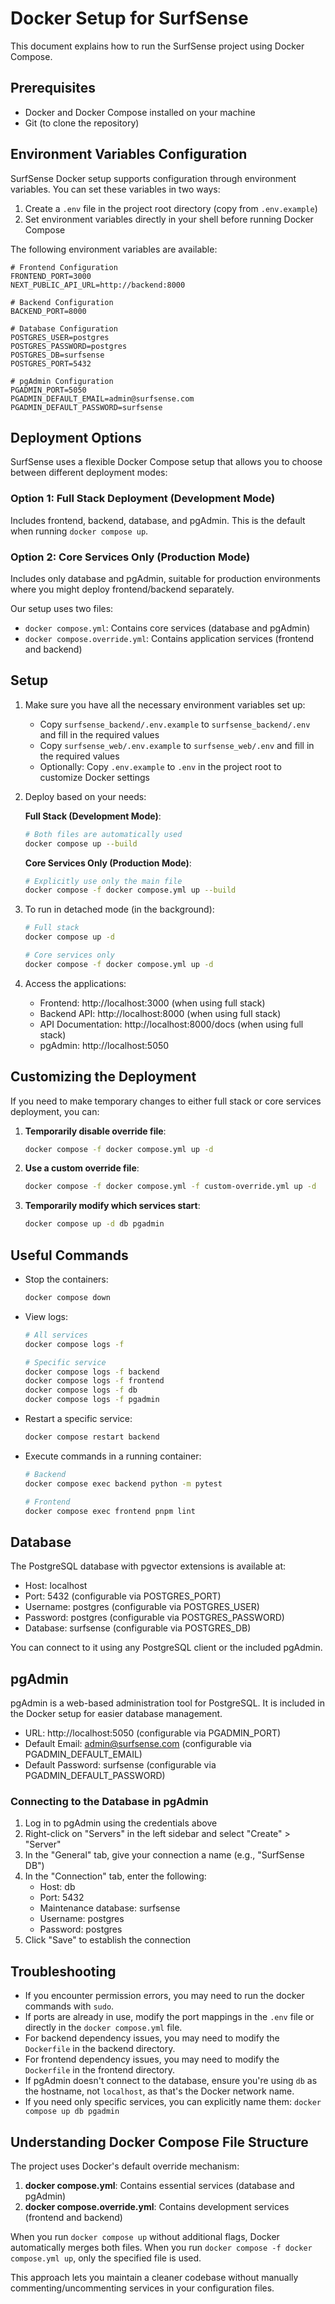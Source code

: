 # Docker Setup for SurfSense

This document explains how to run the SurfSense project using Docker Compose.

## Prerequisites

- Docker and Docker Compose installed on your machine
- Git (to clone the repository)

## Environment Variables Configuration

SurfSense Docker setup supports configuration through environment variables. You can set these variables in two ways:

1. Create a `.env` file in the project root directory (copy from `.env.example`)
2. Set environment variables directly in your shell before running Docker Compose

The following environment variables are available:

```
# Frontend Configuration
FRONTEND_PORT=3000
NEXT_PUBLIC_API_URL=http://backend:8000

# Backend Configuration
BACKEND_PORT=8000

# Database Configuration
POSTGRES_USER=postgres
POSTGRES_PASSWORD=postgres
POSTGRES_DB=surfsense
POSTGRES_PORT=5432

# pgAdmin Configuration
PGADMIN_PORT=5050
PGADMIN_DEFAULT_EMAIL=admin@surfsense.com
PGADMIN_DEFAULT_PASSWORD=surfsense
```

## Deployment Options

SurfSense uses a flexible Docker Compose setup that allows you to choose between different deployment modes:

### Option 1: Full Stack Deployment (Development Mode)
Includes frontend, backend, database, and pgAdmin. This is the default when running `docker compose up`.

### Option 2: Core Services Only (Production Mode)
Includes only database and pgAdmin, suitable for production environments where you might deploy frontend/backend separately.

Our setup uses two files:
- `docker compose.yml`: Contains core services (database and pgAdmin)
- `docker compose.override.yml`: Contains application services (frontend and backend)

## Setup

1. Make sure you have all the necessary environment variables set up:
   - Copy `surfsense_backend/.env.example` to `surfsense_backend/.env` and fill in the required values
   - Copy `surfsense_web/.env.example` to `surfsense_web/.env` and fill in the required values
   - Optionally: Copy `.env.example` to `.env` in the project root to customize Docker settings

2. Deploy based on your needs:

   **Full Stack (Development Mode)**:
   ```bash
   # Both files are automatically used
   docker compose up --build
   ```

   **Core Services Only (Production Mode)**:
   ```bash
   # Explicitly use only the main file
   docker compose -f docker compose.yml up --build
   ```

3. To run in detached mode (in the background):
   ```bash
   # Full stack
   docker compose up -d
   
   # Core services only
   docker compose -f docker compose.yml up -d
   ```

4. Access the applications:
   - Frontend: http://localhost:3000 (when using full stack)
   - Backend API: http://localhost:8000 (when using full stack)
   - API Documentation: http://localhost:8000/docs (when using full stack)
   - pgAdmin: http://localhost:5050

## Customizing the Deployment

If you need to make temporary changes to either full stack or core services deployment, you can:

1. **Temporarily disable override file**:
   ```bash
   docker compose -f docker compose.yml up -d
   ```

2. **Use a custom override file**:
   ```bash
   docker compose -f docker compose.yml -f custom-override.yml up -d
   ```

3. **Temporarily modify which services start**:
   ```bash
   docker compose up -d db pgadmin
   ```

## Useful Commands

- Stop the containers:
  ```bash
  docker compose down
  ```

- View logs:
  ```bash
  # All services
  docker compose logs -f
  
  # Specific service
  docker compose logs -f backend
  docker compose logs -f frontend
  docker compose logs -f db
  docker compose logs -f pgadmin
  ```

- Restart a specific service:
  ```bash
  docker compose restart backend
  ```

- Execute commands in a running container:
  ```bash
  # Backend
  docker compose exec backend python -m pytest
  
  # Frontend
  docker compose exec frontend pnpm lint
  ```

## Database

The PostgreSQL database with pgvector extensions is available at:
- Host: localhost
- Port: 5432 (configurable via POSTGRES_PORT)
- Username: postgres (configurable via POSTGRES_USER)
- Password: postgres (configurable via POSTGRES_PASSWORD)
- Database: surfsense (configurable via POSTGRES_DB)

You can connect to it using any PostgreSQL client or the included pgAdmin.

## pgAdmin

pgAdmin is a web-based administration tool for PostgreSQL. It is included in the Docker setup for easier database management.

- URL: http://localhost:5050 (configurable via PGADMIN_PORT)
- Default Email: admin@surfsense.com (configurable via PGADMIN_DEFAULT_EMAIL)
- Default Password: surfsense (configurable via PGADMIN_DEFAULT_PASSWORD)

### Connecting to the Database in pgAdmin

1. Log in to pgAdmin using the credentials above
2. Right-click on "Servers" in the left sidebar and select "Create" > "Server"
3. In the "General" tab, give your connection a name (e.g., "SurfSense DB")
4. In the "Connection" tab, enter the following:
   - Host: db
   - Port: 5432
   - Maintenance database: surfsense
   - Username: postgres 
   - Password: postgres
5. Click "Save" to establish the connection

## Troubleshooting

- If you encounter permission errors, you may need to run the docker commands with `sudo`.
- If ports are already in use, modify the port mappings in the `.env` file or directly in the `docker compose.yml` file.
- For backend dependency issues, you may need to modify the `Dockerfile` in the backend directory.
- For frontend dependency issues, you may need to modify the `Dockerfile` in the frontend directory.
- If pgAdmin doesn't connect to the database, ensure you're using `db` as the hostname, not `localhost`, as that's the Docker network name. 
- If you need only specific services, you can explicitly name them: `docker compose up db pgadmin`

## Understanding Docker Compose File Structure

The project uses Docker's default override mechanism:

1. **docker compose.yml**: Contains essential services (database and pgAdmin)
2. **docker compose.override.yml**: Contains development services (frontend and backend)

When you run `docker compose up` without additional flags, Docker automatically merges both files.
When you run `docker compose -f docker compose.yml up`, only the specified file is used.

This approach lets you maintain a cleaner codebase without manually commenting/uncommenting services in your configuration files. 

